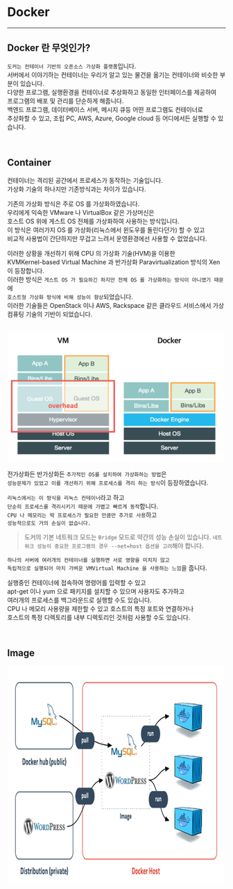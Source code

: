 # Docker

---

## Docker 란 무엇인가?

`도커는 컨테이너 기반의 오픈소스 가상화 플랫폼`입니다.<br>
서버에서 이야기하는 컨테이너는 우리가 알고 있는 물건을 옮기는 컨테이너와 비슷한 부분이 있습니다.<br>
다양한 프로그램, 실행환경을 컨테이너로 추상화하고 동일한 인터페이스를 제공하여<br>
프로그램의 배포 및 관리를 단순하게 해줍니다.<br>
백엔드 프로그램, 데이터베이스 서버, 메시지 큐등 어떤 프로그램도 컨테이너로<br>
추상화할 수 있고, 조립 PC, AWS, Azure, Google cloud 등 어디에서든 실행할 수 있습니다.<br>

<br>

## Container

컨테이너는 격리된 공간에서 프로세스가 동작하는 기술입니다.<br>
가상화 기술의 하나지만 기존방식과는 차이가 있습니다.<br>

<b style="color:salmon"></b>기존의 가상화 방식은 주로 OS 를 가상화하였습니다.<br>
우리에게 익숙한 VMware 나 VirtualBox 같은 가상머신은<br>
호스트 OS 위에 게스트 OS 전체를 가상화하여 사용하는 방식입니다.<br>
이 방식은 여러가지 OS 를 가상화(리눅스에서 윈도우를 돌린다던가) 할 수 있고<br>
비교적 사용법이 간단하지만 무겁고 느려서 운영환경에선 사용할 수 없었습니다.<br>

이러한 상황을 개선하기 위해 CPU 의 가상화 기술(HVM)을 이용한<br>
KVMKernel-based Virtual Machine 과 반가상화 Paravirtualization 방식의 Xen 이 등장합니다.<br>
이러한 방식은 `게스트 OS 가 필요하긴 하지만 전체 OS 를 가상화하는 방식이 아니였기 때문`에<br>
`호스트형 가상화 방식에 비해 성능이 향상`되었습니다.<br>
이러한 기술들은 OpenStack 이나 AWS, Rackspace 같은 클라우드 서비스에서 가상 컴퓨팅 기술의 기반이 되었습니다.<br>

<br>

<img src="../image/vm-vs-docker.png" width="500" height="300">

<br>

전가상화든 반가상화든 `추가적인 OS를 설치하여 가상화하는 방법`은<br>
`성능문제가 있었고 이를 개선하기 위해 프로세스를 격리 하는 방식`이 등장하였습니다.<br>

`리눅스에서는 이 방식을 리눅스 컨테이너`라고 하고<br>
`단순히 프로세스를 격리시키기 때문에 가볍고 빠르게 동작`합니다.<br>
`CPU 나 메모리는 딱 프로세스가 필요한 만큼만 추가로 사용`하고<br>
`성능적으로도 거의 손실이 없습니다.`<br>

> 도커의 기본 네트워크 모드는 `Bridge` 모드로 약간의 성능 손실이 있습니다.
> `네트워크 성능이 중요한 프로그램의 경우 --net=host 옵션을 고려`해야 합니다.

`하나의 서버에 여러개의 컨테이너를 실행하면 서로 영향을 미치지 않고`<br>
`독립적으로 실행되어 마치 가벼운 VMVirtual Machine 을 사용하는 느낌`을 줍니다.<br>

실행중인 컨테이너에 접속하여 명령어를 입력할 수 있고<br>
apt-get 이나 yum 으로 패키지를 설치할 수 있으며 사용자도 추가하고<br>
여러개의 프로세스를 백그라운드로 실행할 수도 있습니다.<br>
CPU 나 메모리 사용량을 제한할 수 있고 호스트의 특정 포트와 연결하거나<br>
호스트의 특정 디렉토리를 내부 디렉토리인 것처럼 사용할 수도 있습니다.<br>

<br>

## Image

<img src="../image/docker-image.png" width="500" height="500">

